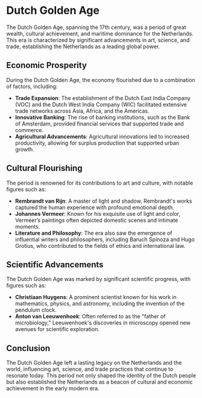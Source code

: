 # Dutch Golden Age

The Dutch Golden Age, spanning the 17th century, was a period of great wealth, cultural achievement, and maritime dominance for the Netherlands. This era is characterized by significant advancements in art, science, and trade, establishing the Netherlands as a leading global power.

## Economic Prosperity

During the Dutch Golden Age, the economy flourished due to a combination of factors, including:

- **Trade Expansion**: The establishment of the Dutch East India Company (VOC) and the Dutch West India Company (WIC) facilitated extensive trade networks across Asia, Africa, and the Americas.
- **Innovative Banking**: The rise of banking institutions, such as the Bank of Amsterdam, provided financial services that supported trade and commerce.
- **Agricultural Advancements**: Agricultural innovations led to increased productivity, allowing for surplus production that supported urban growth.

## Cultural Flourishing

The period is renowned for its contributions to art and culture, with notable figures such as:

- **Rembrandt van Rijn**: A master of light and shadow, Rembrandt's works captured the human experience with profound emotional depth.
- **Johannes Vermeer**: Known for his exquisite use of light and color, Vermeer’s paintings often depicted domestic scenes and intimate moments.
- **Literature and Philosophy**: The era also saw the emergence of influential writers and philosophers, including Baruch Spinoza and Hugo Grotius, who contributed to the fields of ethics and international law.

## Scientific Advancements

The Dutch Golden Age was marked by significant scientific progress, with figures such as:

- **Christiaan Huygens**: A prominent scientist known for his work in mathematics, physics, and astronomy, including the invention of the pendulum clock.
- **Anton van Leeuwenhoek**: Often referred to as the "father of microbiology," Leeuwenhoek's discoveries in microscopy opened new avenues for scientific exploration.

## Conclusion

The Dutch Golden Age left a lasting legacy on the Netherlands and the world, influencing art, science, and trade practices that continue to resonate today. This period not only shaped the identity of the Dutch people but also established the Netherlands as a beacon of cultural and economic achievement in the early modern era.